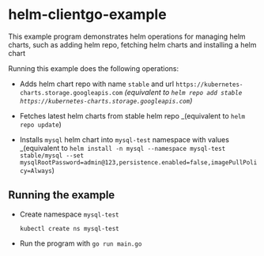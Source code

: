 # helm-clientgo-example

This example program demonstrates helm operations for managing helm charts, such as adding helm repo, fetching helm charts and installing a helm chart

Running this example does the following operations:
- Adds helm chart repo with name `stable` and url `https://kubernetes-charts.storage.googleapis.com`
  _(equivalent to `helm repo add stable https://kubernetes-charts.storage.googleapis.com`)_

- Fetches latest helm charts from stable helm repo
  _(equivalent to `helm repo update`)

- Installs `mysql` helm chart into `mysql-test` namespace with values 
  _(equivalent to `helm install -n mysql --namespace mysql-test stable/mysql --set mysqlRootPassword=admin@123,persistence.enabled=false,imagePullPolicy=Always`)


## Running the example  
- Create namespace `mysql-test`
  ```
  kubectl create ns mysql-test
  ```
- Run the program with `go run main.go`
